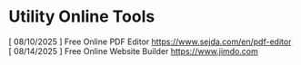# Utility Online Tools

[ 08/10/2025 ] Free Online PDF Editor  https://www.sejda.com/en/pdf-editor
[ 08/14/2025 ] Free Online Website Builder  https://www.jimdo.com